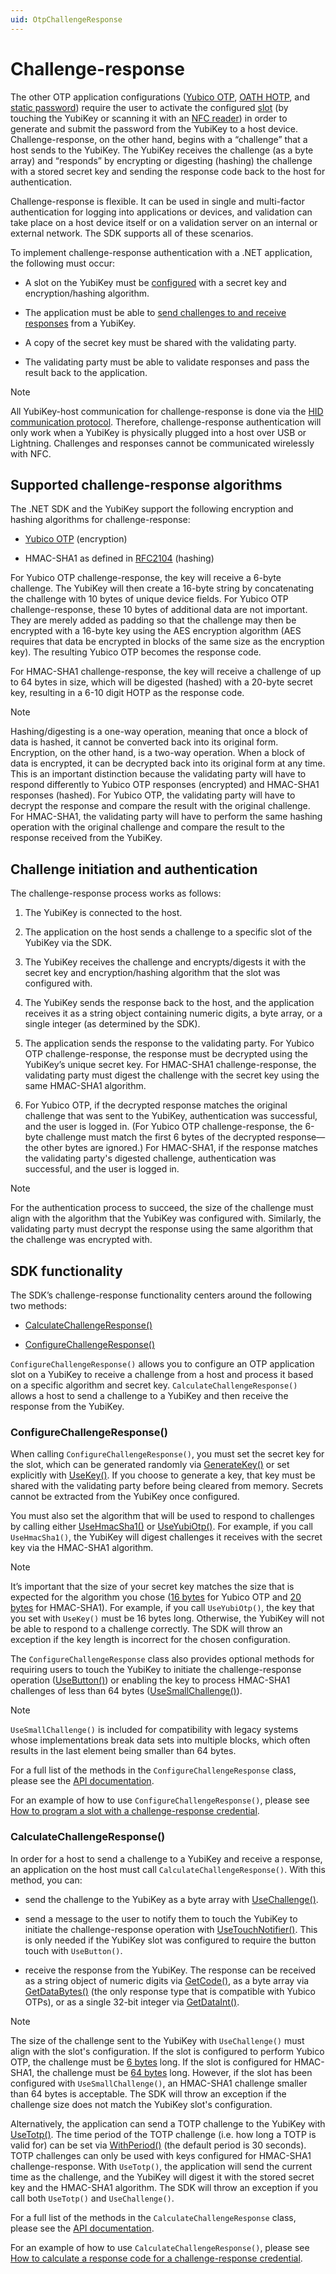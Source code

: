 ```yaml
---
uid: OtpChallengeResponse
---
```


<!-- Copyright 2021 Yubico AB

Licensed under the Apache License, Version 2.0 (the "License");
you may not use this file except in compliance with the License.
You may obtain a copy of the License at

    http://www.apache.org/licenses/LICENSE-2.0

Unless required by applicable law or agreed to in writing, software
distributed under the License is distributed on an "AS IS" BASIS,
WITHOUT WARRANTIES OR CONDITIONS OF ANY KIND, either express or implied.
See the License for the specific language governing permissions and
limitations under the License. -->

# Challenge-response

The other OTP application configurations ([Yubico OTP](xref:OtpYubicoOtp), [OATH HOTP](xref:OtpHotp), and [static password](xref:OtpStaticPassword)) require the user to activate the configured [slot](xref:OtpSlots) (by touching the YubiKey or scanning it with an [NFC reader](xref:OtpNdef)) in order to generate and submit the password from the YubiKey to a host device. Challenge-response, on the other hand, begins with a “challenge” that a host sends to the YubiKey. The YubiKey receives the challenge (as a byte array) and “responds” by encrypting or digesting (hashing) the challenge with a stored secret key and sending the response code back to the host for authentication.

Challenge-response is flexible. It can be used in single and multi-factor authentication for logging into applications or devices, and validation can take place on a host device itself or on a validation server on an internal or external network. The SDK supports all of these scenarios.

To implement challenge-response authentication with a .NET application, the following must occur:

* A slot on the YubiKey must be [configured](#sdk-functionality) with a secret key and encryption/hashing algorithm.

* The application must be able to [send challenges to and receive responses](#sdk-functionality) from a YubiKey.

* A copy of the secret key must be shared with the validating party.

* The validating party must be able to validate responses and pass the result back to the application.

> [!NOTE]  
> All YubiKey-host communication for challenge-response is done via the [HID communication protocol](xref:OtpHID). Therefore, challenge-response authentication will only work when a YubiKey is physically plugged into a host over USB or Lightning. Challenges and responses cannot be communicated wirelessly with NFC.

## Supported challenge-response algorithms

The .NET SDK and the YubiKey support the following encryption and hashing algorithms for challenge-response:

* [Yubico OTP](xref:OtpYubicoOtp) (encryption)

* HMAC-SHA1 as defined in [RFC2104](https://datatracker.ietf.org/doc/html/rfc2104) (hashing)

For Yubico OTP challenge-response, the key will receive a 6-byte challenge. The YubiKey will then create a 16-byte string by concatenating the challenge with 10 bytes of unique device fields. For Yubico OTP challenge-response, these 10 bytes of additional data are not important. They are merely added as padding so that the challenge may then be encrypted with a 16-byte key using the AES encryption algorithm (AES requires that data be encrypted in blocks of the same size as the encryption key). The resulting Yubico OTP becomes the response code.

For HMAC-SHA1 challenge-response, the key will receive a challenge of up to 64 bytes in size, which will be digested (hashed) with a 20-byte secret key, resulting in a 6-10 digit HOTP as the response code.

> [!NOTE]  
> Hashing/digesting is a one-way operation, meaning that once a block of data is hashed, it cannot be converted back into its original form. Encryption, on the other hand, is a two-way operation. When a block of data is encrypted, it can be decrypted back into its original form at any time. This is an important distinction because the validating party will have to respond differently to Yubico OTP responses (encrypted) and HMAC-SHA1 responses (hashed). For Yubico OTP, the validating party will have to decrypt the response and compare the result with the original challenge. For HMAC-SHA1, the validating party will have to perform the same hashing operation with the original challenge and compare the result to the response received from the YubiKey.

## Challenge initiation and authentication

The challenge-response process works as follows:

1. The YubiKey is connected to the host.

1. The application on the host sends a challenge to a specific slot of the YubiKey via the SDK.

1. The YubiKey receives the challenge and encrypts/digests it with the secret key and encryption/hashing algorithm that the slot was configured with.

1. The YubiKey sends the response back to the host, and the application receives it as a string object containing numeric digits, a byte array, or a single integer (as determined by the SDK).

1. The application sends the response to the validating party. For Yubico OTP challenge-response, the response must be decrypted using the YubiKey’s unique secret key. For HMAC-SHA1 challenge-response, the validating party must digest the challenge with the secret key using the same HMAC-SHA1 algorithm.

1. For Yubico OTP, if the decrypted response matches the original challenge that was sent to the YubiKey, authentication was successful, and the user is logged in. (For Yubico OTP challenge-response, the 6-byte challenge must match the first 6 bytes of the decrypted response—the other bytes are ignored.) For HMAC-SHA1, if the response matches the validating party's digested challenge, authentication was successful, and the user is logged in.

> [!NOTE]  
> For the authentication process to succeed, the size of the challenge must align with the algorithm that the YubiKey was configured with. Similarly, the validating party must decrypt the response using the same algorithm that the challenge was encrypted with.

## SDK functionality

The SDK’s challenge-response functionality centers around the following two methods:

* [CalculateChallengeResponse()](xref:Yubico.YubiKey.Otp.OtpSession.CalculateChallengeResponse%28Yubico.YubiKey.Otp.Slot%29)

* [ConfigureChallengeResponse()](xref:Yubico.YubiKey.Otp.OtpSession.ConfigureChallengeResponse%28Yubico.YubiKey.Otp.Slot%29)

``ConfigureChallengeResponse()`` allows you to configure an OTP application slot on a YubiKey to receive a challenge from a host and process it based on a specific algorithm and secret key. ``CalculateChallengeResponse()`` allows a host to send a challenge to a YubiKey and then receive the response from the YubiKey.

### ConfigureChallengeResponse()

When calling ``ConfigureChallengeResponse()``, you must set the secret key for the slot, which can be generated randomly via [GenerateKey()](xref:Yubico.YubiKey.Otp.Operations.ConfigureChallengeResponse.GenerateKey%28System.Memory%7BSystem.Byte%7D%29) or set explicitly with [UseKey()](xref:Yubico.YubiKey.Otp.Operations.ConfigureChallengeResponse.UseKey%28System.ReadOnlyMemory%7BSystem.Byte%7D%29). If you choose to generate a key, that key must be shared with the validating party before being cleared from memory. Secrets cannot be extracted from the YubiKey once configured.

You must also set the algorithm that will be used to respond to challenges by calling either [UseHmacSha1()](xref:Yubico.YubiKey.Otp.Operations.ConfigureChallengeResponse.UseHmacSha1) or [UseYubiOtp()](xref:Yubico.YubiKey.Otp.Operations.ConfigureChallengeResponse.UseYubiOtp). For example, if you call ``UseHmacSha1()``, the YubiKey will digest challenges it receives with the secret key via the HMAC-SHA1 algorithm.

> [!NOTE]  
> It’s important that the size of your secret key matches the size that is expected for the algorithm you chose ([16 bytes](xref:Yubico.YubiKey.Otp.Operations.ConfigureChallengeResponse.YubiOtpKeySize) for Yubico OTP and [20 bytes](xref:Yubico.YubiKey.Otp.Operations.ConfigureChallengeResponse.HmacSha1KeySize) for HMAC-SHA1). For example, if you call ``UseYubiOtp()``, the key that you set with ``UseKey()`` must be 16 bytes long. Otherwise, the YubiKey will not be able to respond to a challenge correctly. The SDK will throw an exception if the key length is incorrect for the chosen configuration.

The ``ConfigureChallengeResponse`` class also provides optional methods for requiring users to touch the YubiKey to initiate the challenge-response operation ([UseButton()](xref:Yubico.YubiKey.Otp.Operations.ConfigureChallengeResponse.UseButton%28System.Boolean%29)) or enabling the key to process HMAC-SHA1 challenges of less than 64 bytes ([UseSmallChallenge()](xref:Yubico.YubiKey.Otp.Operations.ConfigureChallengeResponse.UseSmallChallenge%28System.Boolean%29)).

> [!NOTE]  
> ``UseSmallChallenge()`` is included for compatibility with legacy systems whose implementations break data sets into multiple blocks, which often results in the last element being smaller than 64 bytes.

For a full list of the methods in the ``ConfigureChallengeResponse`` class, please see the [API documentation](xref:Yubico.YubiKey.Otp.Operations.ConfigureChallengeResponse).

For an example of how to use ``ConfigureChallengeResponse()``, please see [How to program a slot with a challenge-response credential](xref:OtpProgramChallengeResponse).

### CalculateChallengeResponse()

In order for a host to send a challenge to a YubiKey and receive a response, an application on the host must call ``CalculateChallengeResponse()``. With this method, you can:

* send the challenge to the YubiKey as a byte array with [UseChallenge()](xref:Yubico.YubiKey.Otp.Operations.CalculateChallengeResponse.UseChallenge%28System.Byte%5B%5D%29).

* send a message to the user to notify them to touch the YubiKey to initiate the challenge-response operation with [UseTouchNotifier()](xref:Yubico.YubiKey.Otp.Operations.CalculateChallengeResponse.UseTouchNotifier%28System.Action%29). This is only needed if the YubiKey slot was configured to require the button touch with ``UseButton()``.

* receive the response from the YubiKey. The response can be received as a string object of numeric digits via [GetCode()](xref:Yubico.YubiKey.Otp.Operations.CalculateChallengeResponse.GetCode%28System.Int32%29), as a byte array via [GetDataBytes()](xref:Yubico.YubiKey.Otp.Operations.CalculateChallengeResponse.GetDataBytes) (the only response type that is compatible with Yubico OTPs), or as a single 32-bit integer via [GetDataInt()](xref:Yubico.YubiKey.Otp.Operations.CalculateChallengeResponse.GetDataInt).

> [!NOTE]  
> The size of the challenge sent to the YubiKey with ``UseChallenge()`` must align with the slot's configuration. If the slot is configured to perform Yubico OTP, the challenge must be [6 bytes](xref:Yubico.YubiKey.Otp.Operations.CalculateChallengeResponse.YubicoOtpChallengeSize) long. If the slot is configured for HMAC-SHA1, the challenge must be [64 bytes](xref:Yubico.YubiKey.Otp.Operations.CalculateChallengeResponse.MaxHmacChallengeSize) long. However, if the slot has been configured with ``UseSmallChallenge()``, an HMAC-SHA1 challenge smaller than 64 bytes is acceptable. The SDK will throw an exception if the challenge size does not match the YubiKey slot's configuration.

Alternatively, the application can send a TOTP challenge to the YubiKey with [UseTotp()](xref:Yubico.YubiKey.Otp.Operations.CalculateChallengeResponse.UseTotp). The time period of the TOTP challenge (i.e. how long a TOTP is valid for) can be set via [WithPeriod()](xref:Yubico.YubiKey.Otp.Operations.CalculateChallengeResponse.WithPeriod%28System.Int32%29) (the default period is 30 seconds). TOTP challenges can only be used with keys configured for HMAC-SHA1 challenge-response. With ``UseTotp()``, the application will send the current time as the challenge, and the YubiKey will digest it with the stored secret key and the HMAC-SHA1 algorithm. The SDK will throw an exception if you call both ``UseTotp()`` and ``UseChallenge()``. 

For a full list of the methods in the ``CalculateChallengeResponse`` class, please see the [API documentation](xref:Yubico.YubiKey.Otp.Operations.CalculateChallengeResponse).

For an example of how to use ``CalculateChallengeResponse()``, please see [How to calculate a response code for a challenge-response credential](xref:OtpCalcChallengeResponseCode).
